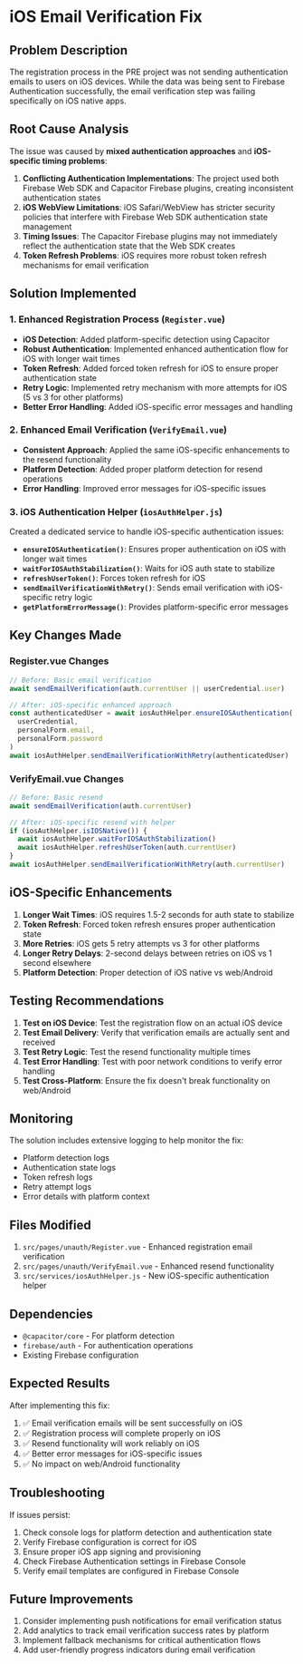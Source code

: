 # iOS Email Verification Fix

## Problem Description

The registration process in the PRE project was not sending authentication emails to users on iOS devices. While the data was being sent to Firebase Authentication successfully, the email verification step was failing specifically on iOS native apps.

## Root Cause Analysis

The issue was caused by **mixed authentication approaches** and **iOS-specific timing problems**:

1. **Conflicting Authentication Implementations**: The project used both Firebase Web SDK and Capacitor Firebase plugins, creating inconsistent authentication states
2. **iOS WebView Limitations**: iOS Safari/WebView has stricter security policies that interfere with Firebase Web SDK authentication state management
3. **Timing Issues**: The Capacitor Firebase plugins may not immediately reflect the authentication state that the Web SDK creates
4. **Token Refresh Problems**: iOS requires more robust token refresh mechanisms for email verification

## Solution Implemented

### 1. Enhanced Registration Process (`Register.vue`)

- **iOS Detection**: Added platform-specific detection using Capacitor
- **Robust Authentication**: Implemented enhanced authentication flow for iOS with longer wait times
- **Token Refresh**: Added forced token refresh for iOS to ensure proper authentication state
- **Retry Logic**: Implemented retry mechanism with more attempts for iOS (5 vs 3 for other platforms)
- **Better Error Handling**: Added iOS-specific error messages and handling

### 2. Enhanced Email Verification (`VerifyEmail.vue`)

- **Consistent Approach**: Applied the same iOS-specific enhancements to the resend functionality
- **Platform Detection**: Added proper platform detection for resend operations
- **Error Handling**: Improved error messages for iOS-specific issues

### 3. iOS Authentication Helper (`iosAuthHelper.js`)

Created a dedicated service to handle iOS-specific authentication issues:

- **`ensureIOSAuthentication()`**: Ensures proper authentication on iOS with longer wait times
- **`waitForIOSAuthStabilization()`**: Waits for iOS auth state to stabilize
- **`refreshUserToken()`**: Forces token refresh for iOS
- **`sendEmailVerificationWithRetry()`**: Sends email verification with iOS-specific retry logic
- **`getPlatformErrorMessage()`**: Provides platform-specific error messages

## Key Changes Made

### Register.vue Changes

```javascript
// Before: Basic email verification
await sendEmailVerification(auth.currentUser || userCredential.user)

// After: iOS-specific enhanced approach
const authenticatedUser = await iosAuthHelper.ensureIOSAuthentication(
  userCredential, 
  personalForm.email, 
  personalForm.password
)
await iosAuthHelper.sendEmailVerificationWithRetry(authenticatedUser)
```

### VerifyEmail.vue Changes

```javascript
// Before: Basic resend
await sendEmailVerification(auth.currentUser)

// After: iOS-specific resend with helper
if (iosAuthHelper.isIOSNative()) {
  await iosAuthHelper.waitForIOSAuthStabilization()
  await iosAuthHelper.refreshUserToken(auth.currentUser)
}
await iosAuthHelper.sendEmailVerificationWithRetry(auth.currentUser)
```

## iOS-Specific Enhancements

1. **Longer Wait Times**: iOS requires 1.5-2 seconds for auth state to stabilize
2. **Token Refresh**: Forced token refresh ensures proper authentication state
3. **More Retries**: iOS gets 5 retry attempts vs 3 for other platforms
4. **Longer Retry Delays**: 2-second delays between retries on iOS vs 1 second elsewhere
5. **Platform Detection**: Proper detection of iOS native vs web/Android

## Testing Recommendations

1. **Test on iOS Device**: Test the registration flow on an actual iOS device
2. **Test Email Delivery**: Verify that verification emails are actually sent and received
3. **Test Retry Logic**: Test the resend functionality multiple times
4. **Test Error Handling**: Test with poor network conditions to verify error handling
5. **Test Cross-Platform**: Ensure the fix doesn't break functionality on web/Android

## Monitoring

The solution includes extensive logging to help monitor the fix:

- Platform detection logs
- Authentication state logs
- Token refresh logs
- Retry attempt logs
- Error details with platform context

## Files Modified

1. `src/pages/unauth/Register.vue` - Enhanced registration email verification
2. `src/pages/unauth/VerifyEmail.vue` - Enhanced resend functionality
3. `src/services/iosAuthHelper.js` - New iOS-specific authentication helper

## Dependencies

- `@capacitor/core` - For platform detection
- `firebase/auth` - For authentication operations
- Existing Firebase configuration

## Expected Results

After implementing this fix:

1. ✅ Email verification emails will be sent successfully on iOS
2. ✅ Registration process will complete properly on iOS
3. ✅ Resend functionality will work reliably on iOS
4. ✅ Better error messages for iOS-specific issues
5. ✅ No impact on web/Android functionality

## Troubleshooting

If issues persist:

1. Check console logs for platform detection and authentication state
2. Verify Firebase configuration is correct for iOS
3. Ensure proper iOS app signing and provisioning
4. Check Firebase Authentication settings in Firebase Console
5. Verify email templates are configured in Firebase Console

## Future Improvements

1. Consider implementing push notifications for email verification status
2. Add analytics to track email verification success rates by platform
3. Implement fallback mechanisms for critical authentication flows
4. Add user-friendly progress indicators during email verification

